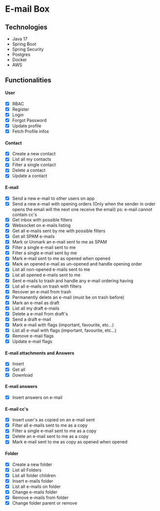 # E-mail Box

## Technologies

- Java 17
- Spring Boot
- Spring Security
- Postgres
- Docker
- AWS

## Functionalities

#### User

- [x] RBAC
- [x] Register
- [x] Login
- [x] Forgot Password
- [x] Update profile
- [x] Fetch Profile infos

#### Contact

- [x] Create a new contact
- [x] List all my contacts
- [x] Filter a single contact
- [x] Delete a contact
- [x] Update a contact

#### E-mail

- [x] Send a new e-mail to other users on app
- [x] Send a new e-mail with opening orders (Only when the sender in order opens the email will the next one receive the
  email) ps: e-mail cannot contain cc's
- [x] Get inbox with possible filters
- [x] Websocket on e-mails listing
- [x] Get all e-mails sent by me with possible filters
- [x] Get all SPAM e-mails
- [x] Mark or Unmark an e-mail sent to me as SPAM
- [x] Filter a single e-mail sent to me
- [x] Filter a single e-mail sent by me
- [x] Mark e-mail sent to me as opened when opened
- [x] Mark an opened e-mail as un-opened and handle opening order
- [x] List all non-opened e-mails sent to me
- [x] List all opened e-mails sent to me
- [x] Sent e-mails to trash and handle any e-mail ordering having
- [x] List all e-mails on trash with filters
- [x] Recover an e-mail from trash
- [x] Permanently delete an e-mail (must be on trash before)
- [x] Mark an e-mail as draft
- [x] List all my draft e-mails
- [x] Delete a e-mail from draft's
- [x] Send a draft e-mail
- [x] Mark e-mail with flags (important, favourite, etc...)
- [x] List all e-mail with flags (important, favourite, etc...)
- [x] Remove e-mail flags
- [x] Update e-mail flags

#### E-mail attachments and Answers

- [x] Insert
- [x] Get all
- [x] Download

#### E-mail answers

- [x] Insert answers on e-mail

#### E-mail cc's

- [x] Insert user's as copied on an e-mail sent
- [x] Filter all e-mails sent to me as a copy
- [x] Filter a single e-mail sent to me as a copy
- [x] Delete an e-mail sent to me as a copy
- [x] Mark e-mail sent to me as copy as opened when opened

#### Folder

- [x] Create a new folder
- [x] List all Folders
- [x] List all folder children
- [x] Insert e-mails folder
- [x] List all e-mails on folder
- [x] Change e-mails folder
- [x] Remove e-mails from folder
- [x] Change folder parent or remove